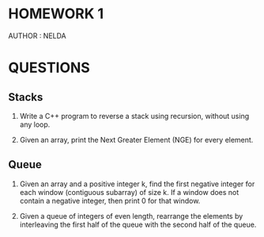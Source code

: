 # HOMEWORK 1
AUTHOR : NELDA

# QUESTIONS
## Stacks
1. Write a C++ program to reverse a stack using recursion, without using any loop.

2. Given an array, print the Next Greater Element (NGE) for every element.

## Queue
1. Given an array and a positive integer k, find the first negative integer for each window (contiguous subarray) of size k. If a window does not contain a negative integer, then print 0 for that window.

2. Given a queue of integers of even length, rearrange the elements by interleaving the first half of the queue with the second half of the queue.


